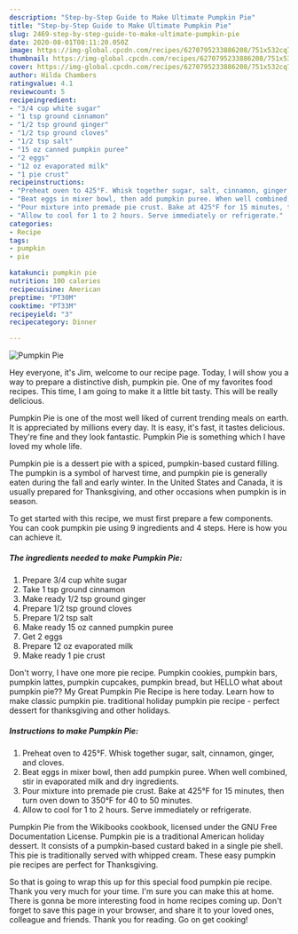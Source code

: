 ```yaml
---
description: "Step-by-Step Guide to Make Ultimate Pumpkin Pie"
title: "Step-by-Step Guide to Make Ultimate Pumpkin Pie"
slug: 2469-step-by-step-guide-to-make-ultimate-pumpkin-pie
date: 2020-08-01T08:11:20.050Z
image: https://img-global.cpcdn.com/recipes/6270795233886208/751x532cq70/pumpkin-pie-recipe-main-photo.jpg
thumbnail: https://img-global.cpcdn.com/recipes/6270795233886208/751x532cq70/pumpkin-pie-recipe-main-photo.jpg
cover: https://img-global.cpcdn.com/recipes/6270795233886208/751x532cq70/pumpkin-pie-recipe-main-photo.jpg
author: Hilda Chambers
ratingvalue: 4.1
reviewcount: 5
recipeingredient:
- "3/4 cup white sugar"
- "1 tsp ground cinnamon"
- "1/2 tsp ground ginger"
- "1/2 tsp ground cloves"
- "1/2 tsp salt"
- "15 oz canned pumpkin puree"
- "2 eggs"
- "12 oz evaporated milk"
- "1 pie crust"
recipeinstructions:
- "Preheat oven to 425°F. Whisk together sugar, salt, cinnamon, ginger, and cloves."
- "Beat eggs in mixer bowl, then add pumpkin puree. When well combined, stir in evaporated milk and dry ingredients."
- "Pour mixture into premade pie crust. Bake at 425°F for 15 minutes, then turn oven down to 350°F for 40 to 50 minutes."
- "Allow to cool for 1 to 2 hours. Serve immediately or refrigerate."
categories:
- Recipe
tags:
- pumpkin
- pie

katakunci: pumpkin pie 
nutrition: 100 calories
recipecuisine: American
preptime: "PT30M"
cooktime: "PT33M"
recipeyield: "3"
recipecategory: Dinner

---
```



![Pumpkin Pie](https://img-global.cpcdn.com/recipes/6270795233886208/751x532cq70/pumpkin-pie-recipe-main-photo.jpg)

Hey everyone, it's Jim, welcome to our recipe page. Today, I will show you a way to prepare a distinctive dish, pumpkin pie. One of my favorites food recipes. This time, I am going to make it a little bit tasty. This will be really delicious.

Pumpkin Pie is one of the most well liked of current trending meals on earth. It is appreciated by millions every day. It is easy, it's fast, it tastes delicious. They're fine and they look fantastic. Pumpkin Pie is something which I have loved my whole life.

Pumpkin pie is a dessert pie with a spiced, pumpkin-based custard filling. The pumpkin is a symbol of harvest time, and pumpkin pie is generally eaten during the fall and early winter. In the United States and Canada, it is usually prepared for Thanksgiving, and other occasions when pumpkin is in season.


To get started with this recipe, we must first prepare a few components. You can cook pumpkin pie using 9 ingredients and 4 steps. Here is how you can achieve it.

<!--inarticleads1-->

##### The ingredients needed to make Pumpkin Pie:

1. Prepare 3/4 cup white sugar
1. Take 1 tsp ground cinnamon
1. Make ready 1/2 tsp ground ginger
1. Prepare 1/2 tsp ground cloves
1. Prepare 1/2 tsp salt
1. Make ready 15 oz canned pumpkin puree
1. Get 2 eggs
1. Prepare 12 oz evaporated milk
1. Make ready 1 pie crust


Don&#39;t worry, I have one more pie recipe. Pumpkin cookies, pumpkin bars, pumpkin lattes, pumpkin cupcakes, pumpkin bread, but HELLO what about pumpkin pie?? My Great Pumpkin Pie Recipe is here today. Learn how to make classic pumpkin pie. traditional holiday pumpkin pie recipe - perfect dessert for thanksgiving and other holidays. 

<!--inarticleads2-->

##### Instructions to make Pumpkin Pie:

1. Preheat oven to 425°F. Whisk together sugar, salt, cinnamon, ginger, and cloves.
1. Beat eggs in mixer bowl, then add pumpkin puree. When well combined, stir in evaporated milk and dry ingredients.
1. Pour mixture into premade pie crust. Bake at 425°F for 15 minutes, then turn oven down to 350°F for 40 to 50 minutes.
1. Allow to cool for 1 to 2 hours. Serve immediately or refrigerate.


Pumpkin Pie from the Wikibooks cookbook, licensed under the GNU Free Documentation License. Pumpkin pie is a traditional American holiday dessert. It consists of a pumpkin-based custard baked in a single pie shell. This pie is traditionally served with whipped cream. These easy pumpkin pie recipes are perfect for Thanksgiving. 

So that is going to wrap this up for this special food pumpkin pie recipe. Thank you very much for your time. I'm sure you can make this at home. There is gonna be more interesting food in home recipes coming up. Don't forget to save this page in your browser, and share it to your loved ones, colleague and friends. Thank you for reading. Go on get cooking!
